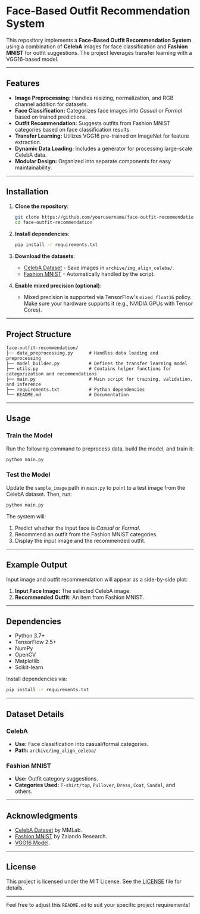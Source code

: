 

# Face-Based Outfit Recommendation System

This repository implements a **Face-Based Outfit Recommendation System** using a combination of **CelebA** images for face classification and **Fashion MNIST** for outfit suggestions. The project leverages transfer learning with a VGG16-based model.

---

## Features
- **Image Preprocessing:** Handles resizing, normalization, and RGB channel addition for datasets.
- **Face Classification:** Categorizes face images into *Casual* or *Formal* based on trained predictions.
- **Outfit Recommendation:** Suggests outfits from Fashion MNIST categories based on face classification results.
- **Transfer Learning:** Utilizes VGG16 pre-trained on ImageNet for feature extraction.
- **Dynamic Data Loading:** Includes a generator for processing large-scale CelebA data.
- **Modular Design:** Organized into separate components for easy maintainability.

---

## Installation
1. **Clone the repository**:
   ```bash
   git clone https://github.com/yourusername/face-outfit-recommendation.git
   cd face-outfit-recommendation
   ```

2. **Install dependencies**:
   ```bash
   pip install -r requirements.txt
   ```

3. **Download the datasets**:
   - [CelebA Dataset](https://mmlab.ie.cuhk.edu.hk/projects/CelebA.html) - Save images in `archive/img_align_celeba/`.
   - [Fashion MNIST](https://www.tensorflow.org/datasets/catalog/fashion_mnist) - Automatically handled by the script.

4. **Enable mixed precision (optional)**:
   - Mixed precision is supported via TensorFlow's `mixed_float16` policy. Make sure your hardware supports it (e.g., NVIDIA GPUs with Tensor Cores).

---

## Project Structure

```plaintext
face-outfit-recommendation/
├── data_preprocessing.py      # Handles data loading and preprocessing
├── model_builder.py           # Defines the transfer learning model
├── utils.py                   # Contains helper functions for categorization and recommendations
├── main.py                    # Main script for training, validation, and inference
├── requirements.txt           # Python dependencies
└── README.md                  # Documentation
```

---

## Usage

### Train the Model
Run the following command to preprocess data, build the model, and train it:
```bash
python main.py
```

### Test the Model
Update the `sample_image` path in `main.py` to point to a test image from the CelebA dataset. Then, run:
```bash
python main.py
```

The system will:
1. Predict whether the input face is *Casual* or *Formal*.
2. Recommend an outfit from the Fashion MNIST categories.
3. Display the input image and the recommended outfit.

---

## Example Output
Input image and outfit recommendation will appear as a side-by-side plot:
1. **Input Face Image:** The selected CelebA image.
2. **Recommended Outfit:** An item from Fashion MNIST.

---

## Dependencies
- Python 3.7+
- TensorFlow 2.5+
- NumPy
- OpenCV
- Matplotlib
- Scikit-learn

Install dependencies via:
```bash
pip install -r requirements.txt
```

---

## Dataset Details

### CelebA
- **Use:** Face classification into casual/formal categories.
- **Path:** `archive/img_align_celeba/`

### Fashion MNIST
- **Use:** Outfit category suggestions.
- **Categories Used:** `T-shirt/top`, `Pullover`, `Dress`, `Coat`, `Sandal`, and others.

---

## Acknowledgments
- [CelebA Dataset](https://mmlab.ie.cuhk.edu.hk/projects/CelebA.html) by MMLab.
- [Fashion MNIST](https://github.com/zalandoresearch/fashion-mnist) by Zalando Research.
- [VGG16 Model](https://keras.io/api/applications/vgg/#vgg16-function).

---

## License
This project is licensed under the MIT License. See the [LICENSE](LICENSE) file for details.

---

Feel free to adjust this `README.md` to suit your specific project requirements!

